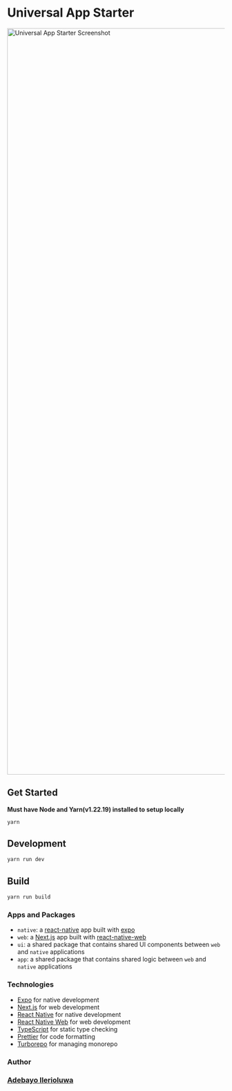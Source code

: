 # Universal App Starter

<img width="1725" alt="Universal App Starter Screenshot" src="https://github.com/adebayoileri/rnw-starter-private/assets/46798106/a7343cd0-81f6-4e99-9dc3-deac09c95fac">

## Get Started

**Must have Node and Yarn(v1.22.19) installed to setup locally**

```sh
yarn
```

## Development

```sh
yarn run dev
```

## Build

```sh
yarn run build
```

### Apps and Packages

- `native`: a [react-native](https://reactnative.dev/) app built with [expo](https://docs.expo.dev/)
- `web`: a [Next.js](https://nextjs.org/) app built with [react-native-web](https://necolas.github.io/react-native-web/)
- `ui`: a shared package that contains shared UI components between `web` and `native` applications
- `app`: a shared package that contains shared logic between `web` and `native` applications

### Technologies

- [Expo](https://docs.expo.dev/) for native development
- [Next.js](https://nextjs.org/) for web development
- [React Native](https://reactnative.dev/) for native development
- [React Native Web](https://necolas.github.io/react-native-web/) for web development
- [TypeScript](https://www.typescriptlang.org/) for static type checking
- [Prettier](https://prettier.io) for code formatting
- [Turborepo](https://turborepo.dev/) for managing monorepo

### Author

### [Adebayo Ilerioluwa](https://github.com/adebayoileri)
